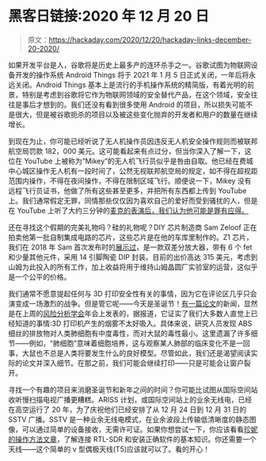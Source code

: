 # 黑客日链接:2020 年 12 月 20 日

> 原文：<https://hackaday.com/2020/12/20/hackaday-links-december-20-2020/>

如果开发平台是人，谷歌将是历史上最多产的连环杀手之一。谷歌试图为物联网设备开发的操作系统 Android Things 将于 2021 年 1 月 5 日正式关闭，一年后将永远关闭。Android Things 基本上是流行的手机操作系统的精简版，有着光明的前景，特别是考虑到谷歌将它作为物联网领域的安全替代产品，在这个领域，安全往往是事后才想到的。我们还没有看到很多使用 Android 的项目，所以损失可能不是很大，但是被谷歌扼杀的项目以及被这些变化抛弃的开发者和用户的数量在继续增长。

到现在为止，你可能已经听说了无人机操作员因违反无人机安全操作规则而被联邦航空局罚款 182，000 美元。这可能看起来有点过分，但当你深入了解一下，这位在 YouTube 上被称为“Mikey”的无人机飞行员似乎是咎由自取。他已经在费城中心城区操作无人机有一段时间了，公然无视联邦航空局的规定，如不得在超视距范围内操作，不得在夜间操作，不得在限制区域飞行。顺便说一下，Mikey 没有远程飞行员证书，他做了所有这些甚至更多，并把所有东西都上传到 YouTube 上。我们通常假定无罪，同情那些仅仅因为喜欢自己的爱好而受到骚扰的人，但是在 YouTube 上听了大约三分钟的[麦克的表演后，我们认为他可能是罪有应得。](https://www.youtube.com/watch?v=z-grNXrnrpI)

还在寻找这个假期的完美礼物吗？硅的礼物呢？DIY 芯片制造商 Sam Zeloof 正在拍卖他第一批自制集成电路的芯片，这些芯片是在他的车库里制作的。Z1 芯片，我们在 2018 年 Sam 首次发布时的[展示过](https://hackaday.com/2018/04/24/first-lithographically-produced-home-made-ic-announced/)，是一款双差分放大器，带有 6 个 fet 和少量其他元件，采用 14 引脚陶瓷 DIP 封装。目前的出价高达 315 美元，考虑到山姆为此投入的所有工作，加上收益将用于维持山姆晶圆厂实验室的运营，这似乎是一个公平的价格。

我们通常不愿意提起任何与 3D 打印安全性有关的事情，因为它在评论区几乎只会演变成一场激烈的战争。但是管它呢——今天是圣诞节！[有一篇论文](https://www.zmescience.com/science/3d-printing-lung-health-pollution-735373465/)的新闻，显然是在上周的[风险分析学会](https://www.sra.org/)年会上发表的，据报道，它证实了我们大多数人直觉上已经知道的事情:3D 打印机产生的烟雾不太好吸入。具体来说，研究人员发现 ABS 细丝的排放物对人类肺细胞有中度毒性，而对大鼠的毒性最小。这里遗漏了许多细节——例如，“肺细胞”意味着细胞培养，这与观察某人肺部的临床变化不是一回事，大鼠也不总是人类将要发生什么的良好模型。尽管如此，我们还是渴望阅读实际的论文并深入细节。在那之前，我们可能会继续打印——只是可能会让窗户裂开。

寻找一个有趣的项目来消磨圣诞节和新年之间的时间？你可能比试图从国际空间站收听慢扫描电视广播更糟糕。ARISS 计划，或国际空间站上的业余无线电，已经在高空运行了 20 年，为了庆祝他们已经安排了从 12 月 24 日到 12 月 31 日的 SSTV 广播。SSTV 是一种业余无线电模式，在业余波段上传输低清晰度的静态图像，可以通过简单的设备接收，无需许可证。如果你想尝试一下，你应该看看[珍妮的操作方法文章](https://hackaday.com/2017/02/13/how-to-receive-pictures-from-spaaace/)，了解连接 RTL-SDR 和安装正确软件的基本知识。你还需要一个天线——这个简单的 v 型偶极天线(T5)应该就可以了。看的开心！